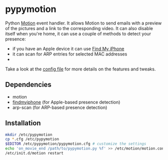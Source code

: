 pypymotion
==========

Python [Motion](http://www.lavrsen.dk/foswiki/bin/view/Motion/WebHome) event handler. It allows Motion to send emails with a preview of the pictures and a link to the corresponding video.
It can also disable itself when you're home, it can use a couple of methods to detect your presence:
* if you have an Apple device it can use [Find My iPhone](http://www.apple.com/iphone/icloud/#find)
* it can scan for ARP entries for selected MAC addresses
* 
Take a look at the [config file](https://github.com/7AC/pypymotion/blob/master/pypymotion.cfg) for more details on the features and tweaks.

Dependencies
------------
* motion
* [findmyiphone](https://github.com/7AC/recordmylatitude/tree/master/findmyiphone) (for Apple-based presence detection)
* arp-scan (for ARP-based presence detection)


Installation
------------
```bash
mkdir /etc/pypymotion
cp *.cfg /etc/pypymotion
$EDITOR /etc/pypymotion/pypymotion.cfg # customize the settings
echo 'on_movie_end /path/to/pypymotion.py %f' >> /etc/motion/motion.conf
/etc/init.d/motion restart
